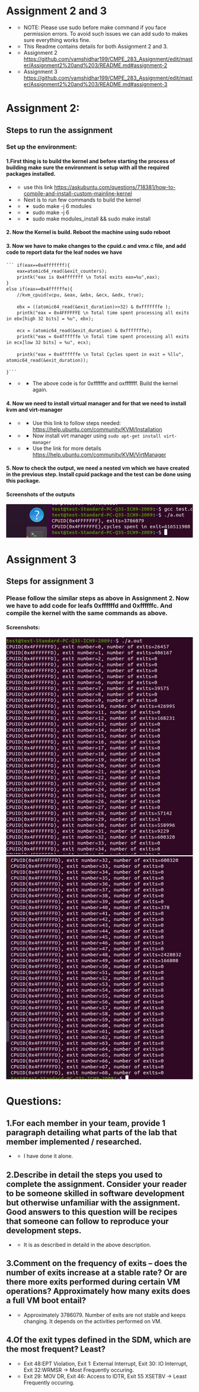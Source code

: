 # Assignment 2 and 3
- - NOTE: Please use sudo before make command if you face permission errors. To avoid such issues we can add sudo to makes sure everything works fine.
- - This Readme contains details for both Assignment 2 and 3.
- - Assignment 2 https://github.com/vamshidhar199/CMPE_283_Assignment/edit/master/Assignment2%20and%203/README.md#assignment-2
- - Assignment 3 https://github.com/vamshidhar199/CMPE_283_Assignment/edit/master/Assignment2%20and%203/README.md#assignment-3
#  Assignment 2:
## Steps to run the assignment
### Set up the environment:
#### 1.First thing is to build the kernel and before starting the process of building make sure the environment is setup with all the required packages installed.
- - use this link https://askubuntu.com/questions/718381/how-to-compile-and-install-custom-mainline-kernel
- - Next is to run few commands to build the kernel
- - - sudo make -j 6 modules
- - - sudo make -j 6
- - - sudo make modules_install && sudo make install
#### 2. Now the Kernel is build. Reboot the machine using sudo reboot
#### 3. Now we have to make changes to the cpuid.c and vmx.c file, and add code to report data for the leaf nodes we have 

	``` if(eax==0x4fffffff){
		eax=atomic64_read(&exit_counters);
		printk("eax is 0x4fffffff \n Total exits eax=%u",eax); 
	}
	else if(eax==0x4ffffffe){
		//kvm_cpuid(vcpu, &eax, &ebx, &ecx, &edx, true);
				
		ebx = ((atomic64_read(&exit_duration)>>32) & 0xfffffffe );
		printk("eax = 0x4FFFFFFE \n Total time spent processing all exits in ebx[high 32 bits] = %u", ebx);
			
		ecx = (atomic64_read(&exit_duration) & 0xfffffffe);
		printk("eax = 0x4ffffffe \n Total time spent processing all exits in ecx[low 32 bits] = %u", ecx);
		
		printk("eax = 0x4ffffffe \n Total Cycles spent in exit = %llu", atomic64_read(&exit_duration));
	
	}```
- - - The above code is for 0xffffffe and oxfffffff. Build the kernel again.

#### 4. Now we need to install virtual manager and for that we need to install kvm and virt-manager
- - - Use this link to follow steps needed: https://help.ubuntu.com/community/KVM/Installation
- - - Now install virt manager using `sudo apt-get install virt-manager`
- - - Use the link for more details https://help.ubuntu.com/community/KVM/VirtManager
#### 5. Now to check the output, we need a nested vm which we have created in the previous step. Install cpuid package and the test can be done using this package.
#### Screenshots of the outputs

![alt text](https://github.com/vamshidhar199/CMPE_283_Assignment/blob/master/Assignment2%20and%203/assignment2-output.jpg)
# Assignment 3
## Steps for assignment 3
### Please follow the similar steps as above in Assignment 2. Now we have to add code for leafs 0xffffffd and 0xffffffc. And compile the kernel with the same commands as above.
#### Screenshots:
![alt text](https://github.com/vamshidhar199/CMPE_283_Assignment/blob/master/Assignment2%20and%203/cpuidExits.jpg)
![alt text](https://github.com/vamshidhar199/CMPE_283_Assignment/blob/master/Assignment2%20and%203/Output2.jpg)

# Questions:
## 1.For each member in your team, provide 1 paragraph detailing what parts of the lab that member implemented / researched.
- - I have done it alone.
## 2.Describe in detail the steps you used to complete the assignment. Consider your reader to be someone skilled in software development but otherwise unfamiliar with the assignment. Good answers to this question will be recipes that someone can follow to reproduce your development steps.
- - It is as described in detaild in the above description.
## 3.Comment on the frequency of exits – does the number of exits increase at a stable rate? Or are there more exits performed during certain VM operations? Approximately how many exits does a full VM boot entail?
- - Approximately 3786079. Number of exits are not stable and keeps changing. It depends on the activities performed on VM.
## 4.Of the exit types defined in the SDM, which are the most frequent? Least?
- - Exit 48:EPT Violation, Exit 1: External Interrupt, Exit 30: IO Interrupt, Exit 32:WRMSR -> Most Frequently occuring.
- - Exit 29: MOV DR, Exit 46: Access to IDTR, Exit 55 XSETBV -> Least Frequently occuring. 
